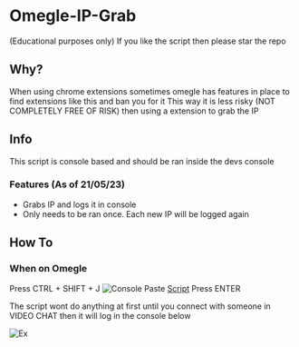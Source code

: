 # Omegle-IP-Grab

(Educational purposes only)
If you like the script then please star the repo


## Why?

When using chrome extensions sometimes omegle has features in place to find extensions like this and ban you for it
This way it is less risky (NOT COMPLETELY FREE OF RISK) then using a extension to grab the IP

## Info

This script is console based and should be ran inside the devs console

### Features (As of 21/05/23)

* Grabs IP and logs it in console
* Only needs to be ran once. Each new IP will be logged again 

## How To

### When on Omegle
Press   CTRL + SHIFT + J
<img src="https://media.discordapp.net/attachments/962166350023917598/1109866351054573579/image.png?width=1439&height=621" alt="Console" />
Paste <a href="https://raw.githubusercontent.com/bud3699/Omegle-IP-Grab/main/bin/script.js">Script</a>
Press ENTER

The script wont do anything at first until you connect with someone in VIDEO CHAT then it will log in the console below

<img src="https://media.discordapp.net/attachments/962166350023917598/1109866947778203808/image.png?width=1100&height=323" alt="Ex" />



